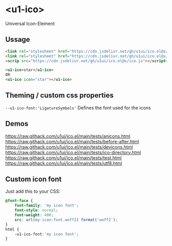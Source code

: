 # &lt;u1-ico&gt;
Universal Icon-Element

## Ussage

```html
<link rel="stylesheet" href="https://cdn.jsdelivr.net/gh/u1ui/ico.el@x/font/Material Icons.css">
<link rel="stylesheet" href="https://cdn.jsdelivr.net/gh/u1ui/ico.el@x/ico.css">
<scrip src="https://cdn.jsdelivr.net/gh/u1ui/ico.el@x/ico.js"></script>

<u1-ico>star</u1-ico>
OR
<u1-ico icon="star"></u1-ico>
```

## Theming / custom css properties
`--u1-ico-font:'LigatureSymbols'` Defines the font used for the icons  

## Demos
https://raw.githack.com/u1ui/ico.el/main/tests/anicons.html  
https://raw.githack.com/u1ui/ico.el/main/tests/before-after.html  
https://raw.githack.com/u1ui/ico.el/main/tests/devicons.html  
https://raw.githack.com/u1ui/ico.el/main/tests/ico-directory.html  
https://raw.githack.com/u1ui/ico.el/main/tests/test.html  
https://raw.githack.com/u1ui/ico.el/main/tests/utf8.html  

## Custom icon font
Just add this to your CSS:

```css
@font-face {
    font-family: 'my icon font';
    font-style: normal;
    font-weight: 400;
    src: url(my-icon-font.woff2) format('woff2');
}
html {
    -u1-ico-font:'my icon font';
}
```
